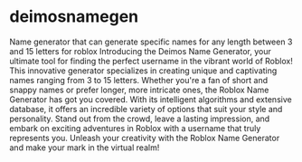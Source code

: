 # deimosnamegen
Name generator that can generate specific names for any length between 3 and 15 letters for roblox
Introducing the Deimos Name Generator, your ultimate tool for finding the perfect username in the vibrant world of Roblox! This innovative generator specializes in creating unique and captivating names ranging from 3 to 15 letters. Whether you're a fan of short and snappy names or prefer longer, more intricate ones, the Roblox Name Generator has got you covered. With its intelligent algorithms and extensive database, it offers an incredible variety of options that suit your style and personality. Stand out from the crowd, leave a lasting impression, and embark on exciting adventures in Roblox with a username that truly represents you. Unleash your creativity with the Roblox Name Generator and make your mark in the virtual realm!
